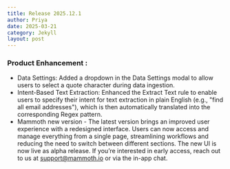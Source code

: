 ```yaml
---
title: Release 2025.12.1
author: Priya
date: 2025-03-21
category: Jekyll
layout: post
---
```

### Product Enhancement :
* Data Settings: Added a dropdown in the Data Settings modal to allow users to select a quote character during data ingestion.
* Intent-Based Text Extraction: Enhanced the Extract Text rule to enable users to specify their intent for text extraction in plain English (e.g., "find all email addresses"), which is then automatically translated into the corresponding Regex pattern.
* Mammoth new version - The latest version brings an improved user experience with a redesigned interface. Users can now access and manage everything from a single page, streamlining workflows and reducing the need to switch between different sections.
The new UI is now live as alpha release. If you’re interested in early access, reach out to us at [support@mammoth.io](mailto:support@mammoth.io) or via the in-app chat.
